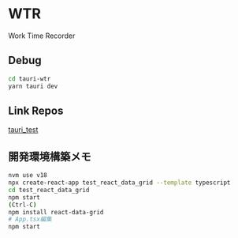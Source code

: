 # WTR
Work Time Recorder


## Debug

```bash
cd tauri-wtr
yarn tauri dev
```

## Link Repos

[tauri_test](https://github.com/marzg510/tauri_test)

## 開発環境構築メモ

```bash
nvm use v18
npx create-react-app test_react_data_grid --template typescript
cd test_react_data_grid
npm start
(Ctrl-C)
npm install react-data-grid
# App.tsx編集
npm start
```
